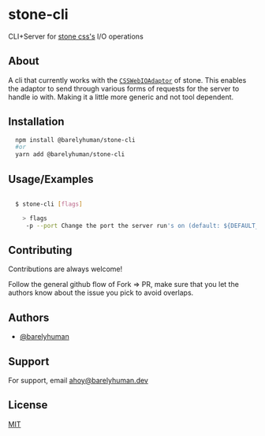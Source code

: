 # stone-cli

CLI+Server for [stone css's](https://github.com/barelyhuman/stone) I/O operations

## About

A cli that currently works with the [`CSSWebIOAdaptor`](https://github.com/barelyhuman/stone/blob/dev/src/adaptors/css-web-io.js) of stone. This enables the adaptor to send through various forms of requests for the server to handle io with. Making it a little more generic and not tool dependent.

## Installation

```bash
  npm install @barelyhuman/stone-cli
  #or
  yarn add @barelyhuman/stone-cli
```

## Usage/Examples

```sh

  $ stone-cli [flags]

    > flags
     -p --port Change the port the server run's on (default: ${DEFAULT_PORT})


```

## Contributing

Contributions are always welcome!

Follow the general github flow of Fork => PR, make sure that you let the authors know about the issue you pick to avoid overlaps.

## Authors

- [@barelyhuman](https://www.github.com/barelyhuman)

## Support

For support, email ahoy@barelyhuman.dev

## License

[MIT](https://choosealicense.com/licenses/mit/)
